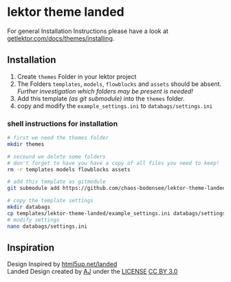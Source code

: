  lektor theme landed
=====================

For general Installation Instructions please have a look at [getlektor.com/docs/themes/installing](https://www.getlektor.com/docs/themes/installing/).

 Installation
--------------
1. Create ``themes`` Folder in your lektor project
2. The Folders ``templates``, ``models``, ``flowblocks`` and ``assets`` should be absent.
*Further investigation which folders may be present is needed!*
3. Add this template *(as git submodule)* into the ``themes`` folder.
4. copy and modify the ``example_settings.ini`` to ``databags/settings.ini``

### shell instructions for installation
```bash
# first we need the themes folder
mkdir themes

# secound we delete some folders
# don't forget to have you have a copy of all files you need to keep!
rm -r templates models flowblocks assets

# add this template as gitmodule
git submodule add https://github.com/chaos-bodensee/lektor-theme-landed.git templates/lektor-theme-landed

# copy the template settings
mkdir databags
cp templates/lektor-theme-landed/example_settings.ini databags/settings.ini
# modify settings
nano databags/settings.ini
```



 Inspiration
------------------
Design Inspired by [html5up.net/landed](https://html5up.net/landed)<br/>
Landed Design created by [AJ](http://twitter.com/ajlkn) under the [LICENSE](https://html5up.net/license) [CC BY 3.0](https://creativecommons.org/licenses/by/3.0/)
